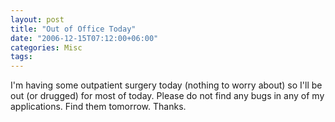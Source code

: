 ```yaml
---
layout: post
title: "Out of Office Today"
date: "2006-12-15T07:12:00+06:00"
categories: Misc 
tags: 
---
```


I'm having some outpatient surgery today (nothing to worry about) so I'll be out (or drugged) for most of today. Please do not find any bugs in any of my applications. Find them tomorrow. Thanks.